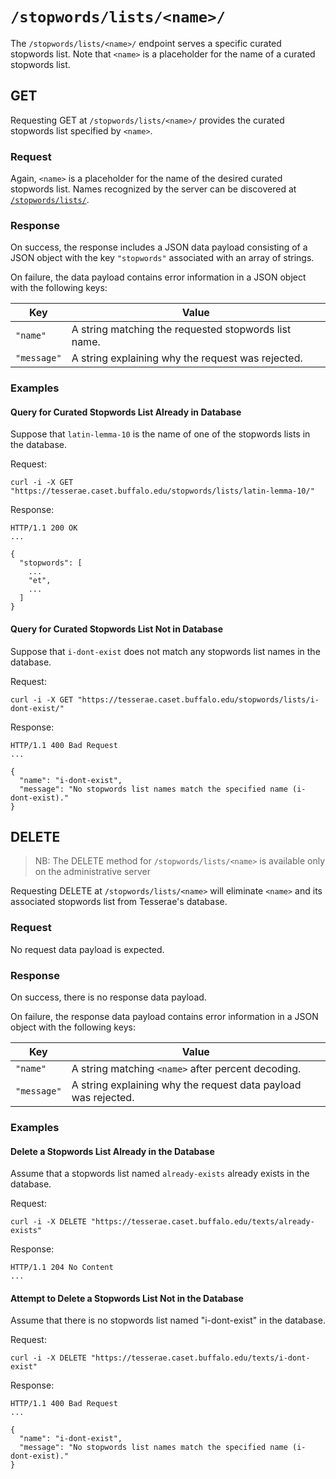 # `/stopwords/lists/<name>/`

The `/stopwords/lists/<name>/` endpoint serves a specific curated stopwords list.  Note that `<name>` is a placeholder for the name of a curated stopwords list.

## GET

Requesting GET at `/stopwords/lists/<name>/` provides the curated stopwords list specified by `<name>`.

### Request

Again, `<name>` is a placeholder for the name of the desired curated stopwords list.  Names recognized by the server can be discovered at [`/stopwords/lists/`](stopwords-lists.md).

### Response

On success, the response includes a JSON data payload consisting of a JSON object with the key `"stopwords"` associated with an array of strings.

On failure, the data payload contains error information in a JSON object with the following keys:

|Key|Value|
|---|---|
|`"name"`|A string matching the requested stopwords list name.|
|`"message"`|A string explaining why the request was rejected.|

### Examples

#### Query for Curated Stopwords List Already in Database

Suppose that `latin-lemma-10` is the name of one of the stopwords lists in the database.

Request:

```
curl -i -X GET "https://tesserae.caset.buffalo.edu/stopwords/lists/latin-lemma-10/"
```

Response:

```
HTTP/1.1 200 OK
...

{
  "stopwords": [
    ...
    "et",
    ...
  ]
}
```

#### Query for Curated Stopwords List Not in Database

Suppose that `i-dont-exist` does not match any stopwords list names in the database.

Request:

```
curl -i -X GET "https://tesserae.caset.buffalo.edu/stopwords/lists/i-dont-exist/"
```

Response:

```
HTTP/1.1 400 Bad Request
...

{
  "name": "i-dont-exist",
  "message": "No stopwords list names match the specified name (i-dont-exist)."
}
```

## DELETE

> NB:  The DELETE method for `/stopwords/lists/<name>` is available only on the administrative server

Requesting DELETE at `/stopwords/lists/<name>` will eliminate `<name>` and its associated stopwords list from Tesserae's database.

### Request

No request data payload is expected.

### Response

On success, there is no response data payload.

On failure, the response data payload contains error information in a JSON object with the following keys:

|Key|Value|
|---|---|
|`"name"`|A string matching `<name>` after percent decoding.|
|`"message"`|A string explaining why the request data payload was rejected.|

### Examples

#### Delete a Stopwords List Already in the Database

Assume that a stopwords list named `already-exists` already exists in the database.


Request:

```
curl -i -X DELETE "https://tesserae.caset.buffalo.edu/texts/already-exists"
```

Response:

```
HTTP/1.1 204 No Content
...
```

#### Attempt to Delete a Stopwords List Not in the Database

Assume that there is no stopwords list named "i-dont-exist" in the database.

Request:

```
curl -i -X DELETE "https://tesserae.caset.buffalo.edu/texts/i-dont-exist"
```

Response:

```
HTTP/1.1 400 Bad Request
...

{
  "name": "i-dont-exist",
  "message": "No stopwords list names match the specified name (i-dont-exist)."
}
```
